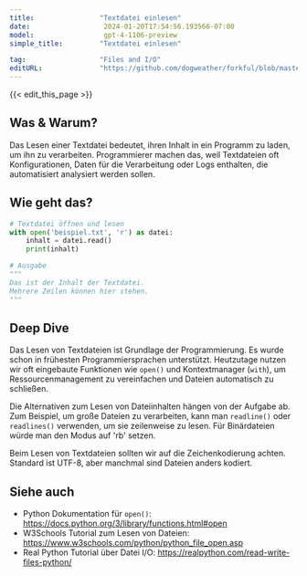 ```yaml
---
title:                "Textdatei einlesen"
date:                  2024-01-20T17:54:56.193566-07:00
model:                 gpt-4-1106-preview
simple_title:         "Textdatei einlesen"

tag:                  "Files and I/O"
editURL:              "https://github.com/dogweather/forkful/blob/master/content/de/python/reading-a-text-file.md"
---
```


{{< edit_this_page >}}

## Was & Warum?

Das Lesen einer Textdatei bedeutet, ihren Inhalt in ein Programm zu laden, um ihn zu verarbeiten. Programmierer machen das, weil Textdateien oft Konfigurationen, Daten für die Verarbeitung oder Logs enthalten, die automatisiert analysiert werden sollen.

## Wie geht das?

```Python
# Textdatei öffnen und lesen
with open('beispiel.txt', 'r') as datei:
    inhalt = datei.read()
    print(inhalt)

# Ausgabe
"""
Das ist der Inhalt der Textdatei.
Mehrere Zeilen können hier stehen.
"""
```

## Deep Dive

Das Lesen von Textdateien ist Grundlage der Programmierung. Es wurde schon in frühesten Programmiersprachen unterstützt. Heutzutage nutzen wir oft eingebaute Funktionen wie `open()` und Kontextmanager (`with`), um Ressourcenmanagement zu vereinfachen und Dateien automatisch zu schließen.

Die Alternativen zum Lesen von Dateiinhalten hängen von der Aufgabe ab. Zum Beispiel, um große Dateien zu verarbeiten, kann man `readline()` oder `readlines()` verwenden, um sie zeilenweise zu lesen. Für Binärdateien würde man den Modus auf 'rb' setzen.

Beim Lesen von Textdateien sollten wir auf die Zeichenkodierung achten. Standard ist UTF-8, aber manchmal sind Dateien anders kodiert.

## Siehe auch

- Python Dokumentation für `open()`: https://docs.python.org/3/library/functions.html#open
- W3Schools Tutorial zum Lesen von Dateien: https://www.w3schools.com/python/python_file_open.asp
- Real Python Tutorial über Datei I/O: https://realpython.com/read-write-files-python/
